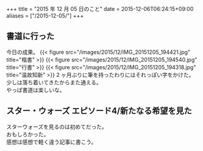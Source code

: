+++
title = "2015 年 12 月 05 日のこと"
date = 2015-12-06T06:24:15+09:00
aliases = ["/2015-12-05/"]
+++

## 書道に行った

今日の成果。
{{< figure src="/images/2015/12/IMG_20151205_194421.jpg" title="楷書" >}}
{{< figure src="/images/2015/12/IMG_20151205_194540.jpg" title="行書" >}}
{{< figure src="/images/2015/12/IMG_20151205_194318.jpg" title="温故知新" >}}
2 ヶ月ぶりに筆を持ったわりにはそれっぽい字をかけた。
少しは落ち着いてきたからまた通える。  
やっぱ書道は楽しいな。

## スター・ウォーズ エピソード4/新たなる希望を見た

スターウォーズを見るのは初めてだった。  
おもしろかった。  
感想は感想で軽く違う記事に書こう。
